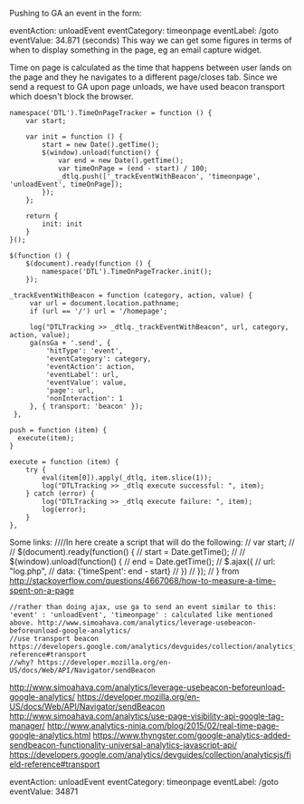 Pushing to GA an event in the form:

eventAction: unloadEvent
eventCategory: timeonpage
eventLabel:   /goto
eventValue: 34.871 (seconds)
This way we can get some figures in terms of when to display something in the page, eg an email capture widget.

Time on page is calculated as the time that happens between user lands on the page and they he navigates to a different page/closes tab.
Since we send a request to GA upon page unloads, we have used beacon transport which doesn't block the browser.


```
namespace('DTL').TimeOnPageTracker = function () {
    var start;

    var init = function () {
        start = new Date().getTime();
        $(window).unload(function() {
            var end = new Date().getTime();
            var timeOnPage = (end - start) / 100;
            _dtlq.push(['_trackEventWithBeacon', 'timeonpage', 'unloadEvent', timeOnPage]);
        });
    };

    return {
        init: init
    }
}();

$(function () {
    $(document).ready(function () {
        namespace('DTL').TimeOnPageTracker.init();
    });
```

```
_trackEventWithBeacon = function (category, action, value) {
     var url = document.location.pathname;
     if (url == '/') url = '/homepage';
 
     log("DTLTracking >> _dtlq._trackEventWithBeacon", url, category, action, value);
     ga(nsGa + '.send', {
         'hitType': 'event',
         'eventCategory': category,
         'eventAction': action,
         'eventLabel': url,
         'eventValue': value,
         'page': url,
         'nonInteraction': 1
     }, { transport: 'beacon' });
 },

push = function (item) {
  execute(item);
}

execute = function (item) {
    try {
        eval(item[0]).apply(_dtlq, item.slice(1));
        log("DTLTracking >> _dtlq execute successful: ", item);
    } catch (error) {
        log("DTLTracking >> _dtlq execute failure: ", item);
        log(error);
    }
},
```

Some links:
////In here create a script that will do the following:
//    var start;
//
//    $(document).ready(function() {
//        start = Date.getTime();
//
//        $(window).unload(function() {
//            end = Date.getTime();
//            $.ajax({ 
//                url: "log.php",
//                data: {'timeSpent': end - start}
//            })
//        });
//    }   from http://stackoverflow.com/questions/4667068/how-to-measure-a-time-spent-on-a-page

    //rather than doing ajax, use ga to send an event similar to this: 'event' : 'unloadEvent', 'timeonpage' : calculated like mentioned above. http://www.simoahava.com/analytics/leverage-usebeacon-beforeunload-google-analytics/
    //use transport beacon https://developers.google.com/analytics/devguides/collection/analyticsjs/field-reference#transport
    //why? https://developer.mozilla.org/en-US/docs/Web/API/Navigator/sendBeacon
	
	
http://www.simoahava.com/analytics/leverage-usebeacon-beforeunload-google-analytics/
https://developer.mozilla.org/en-US/docs/Web/API/Navigator/sendBeacon
http://www.simoahava.com/analytics/use-page-visibility-api-google-tag-manager/
http://www.analytics-ninja.com/blog/2015/02/real-time-page-google-analytics.html
https://www.thyngster.com/google-analytics-added-sendbeacon-functionality-universal-analytics-javascript-api/
https://developers.google.com/analytics/devguides/collection/analyticsjs/field-reference#transport


eventAction: unloadEvent
eventCategory: timeonpage
eventLabel:   /goto
eventValue: 34871
